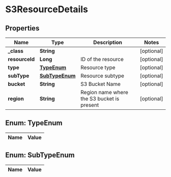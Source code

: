 
# S3ResourceDetails

## Properties
Name | Type | Description | Notes
------------ | ------------- | ------------- | -------------
**_class** | **String** |  |  [optional]
**resourceId** | **Long** | ID of the resource |  [optional]
**type** | [**TypeEnum**](#TypeEnum) | Resource type |  [optional]
**subType** | [**SubTypeEnum**](#SubTypeEnum) | Resource subtype |  [optional]
**bucket** | **String** | S3 Bucket Name |  [optional]
**region** | **String** | Region name where the S3 bucket is present |  [optional]


<a name="TypeEnum"></a>
## Enum: TypeEnum
Name | Value
---- | -----


<a name="SubTypeEnum"></a>
## Enum: SubTypeEnum
Name | Value
---- | -----




